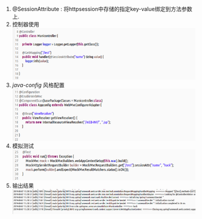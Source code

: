 1. \@SessionAttribute : 将httpsession中存储的指定key-value绑定到方法参数上.  
1. 控制器使用  
   ![](assets/markdown-img-paste-2019080715195601.png)  
1. _java-config_ 风格配置  
   ![](assets/markdown-img-paste-20190807152020379.png)  
1. 模拟测试  
   ![](assets/markdown-img-paste-20190807152039880.png)  
1. 输出结果  
   ![](assets/markdown-img-paste-20190807152105581.png)  
